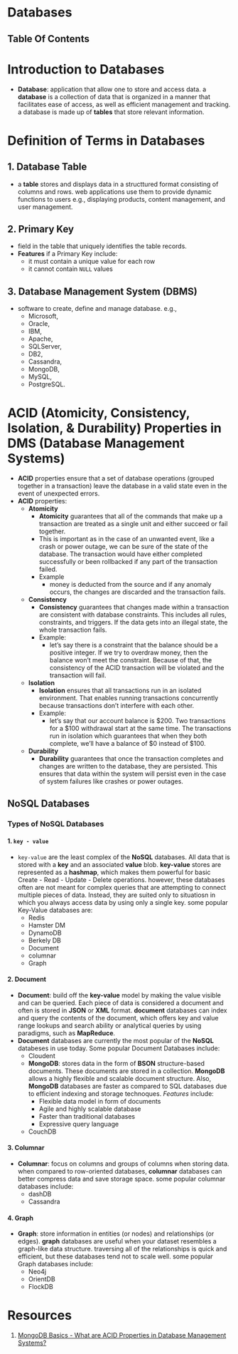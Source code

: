 # Databases

## Table Of Contents

# Introduction to Databases

- **Database**: application that allow one to store and access data. a **database** is a collection of data that is organized in a manner that facilitates ease of access, as well as efficient management and tracking. a database is made up of **tables** that store relevant information.

# Definition of Terms in Databases

## 1. Database Table

- a **table** stores and displays data in a structtured format consisting of columns and rows. web applications use them to provide dynamic functions to users e.g., displaying products, content management, and user management.

## 2. Primary Key

- field in the table that uniquely identifies the table records.
- **Features** if a Primary Key include:
  - it must contain a unique value for each row
  - it cannot contain `NULL` values

## 3. Database Management System (DBMS)

- software to create, define and manage database. e.g.,
  - Microsoft,
  - Oracle,
  - IBM,
  - Apache,
  - SQLServer,
  - DB2,
  - Cassandra,
  - MongoDB,
  - MySQL,
  - PostgreSQL.

# ACID (Atomicity, Consistency, Isolation, & Durability) Properties in DMS (Database Management Systems)

- **ACID** properties ensure that a set of database operations (grouped together in a transaction) leave the database in a valid state even in the event of unexpected errors.
- **ACID** properties:
  - **Atomicity**
    - **Atomicity** guarantees that all of the commands that make up a transaction are treated as a single unit and either succeed or fail together.
    - This is important as in the case of an unwanted event, like a crash or power outage, we can be sure of the state of the database. The transaction would have either completed successfully or been rollbacked if any part of the transaction failed.
    - Example
      - money is deducted from the source and if any anomaly occurs, the changes are discarded and the transaction fails.
  - **Consistency**
    - **Consistency** guarantees that changes made within a transaction are consistent with database constraints. This includes all rules, constraints, and triggers. If the data gets into an illegal state, the whole transaction fails.
    - Example:
      - let’s say there is a constraint that the balance should be a positive integer. If we try to overdraw money, then the balance won’t meet the constraint. Because of that, the consistency of the ACID transaction will be violated and the transaction will fail.
  - **Isolation**
    - **Isolation** ensures that all transactions run in an isolated environment. That enables running transactions concurrently because transactions don’t interfere with each other.
    - Example:
      - let’s say that our account balance is $200. Two transactions for a $100 withdrawal start at the same time. The transactions run in isolation which guarantees that when they both complete, we’ll have a balance of $0 instead of $100.
  - **Durability**
    - **Durability** guarantees that once the transaction completes and changes are written to the database, they are persisted. This ensures that data within the system will persist even in the case of system failures like crashes or power outages.

## NoSQL Databases

### Types of NoSQL Databases

#### 1. `key - value`

- `key-value` are the least complex of the **NoSQL** databases. All data that is stored with a **key** and an associated **value** blob. **key-value** stores are represented as a **hashmap**, which makes them powerful for basic Create - Read - Update - Delete operations. however, these databases often are not meant for complex queries that are attempting to connect multiple pieces of data. Instead, they are suited only to situatiosn in which you always access data by using only a single key. some popular Key-Value databases are:
  - Redis
  - Hamster DM
  - DynamoDB
  - Berkely DB
  - Document
  - columnar
  - Graph

#### 2. Document

- **Document**: build off the **key-value** model by making the value visible and can be queried. Each piece of data is considered a document and often is stored in **JSON** or **XML** format. **document** databases can index and query the contents of the document, which offers key and value range lookups and search ability or analytical queries by using paradigms, such as **MapReduce**.
- **Document** databases are currently the most popular of the **NoSQL** databeses in use today. Some popular Document Databases include:
  - Cloudent
  - **MongoDB**: stores data in the form of **BSON** structure-based documents. These documents are stored in a collection. **MongoDB** allows a highly flexible and scalable document structure. Also, **MongoDB** databases are faster as compared to SQL databases due to efficient indexing and storage technoques. _Features_ include:
    - Flexible data model in form of documents
    - Agile and highly scalable database
    - Faster than traditional databases
    - Expressive query language
  - CouchDB

#### 3. Columnar

- **Columnar**: focus on columns and groups of columns when storing data. when compared to row-oriented databases, **columnar** databases can better compress data and save storage space. some popular columnar databases include:
  - dashDB
  - Cassandra

#### 4. Graph

- **Graph**: store information in entities (or nodes) and relationships (or edges). **graph** databases are useful when your dataset resembles a graph-like data structure. traversing all of the relationships is quick and efficient, but these databases tend not to scale well. some popular Graph databases include:
  - Neo4j
  - OrientDB
  - FlockDB

# Resources

1. [MongoDB Basics - What are ACID Properties in Database Management Systems?](https://www.mongodb.com/basics/acid-transactions)
